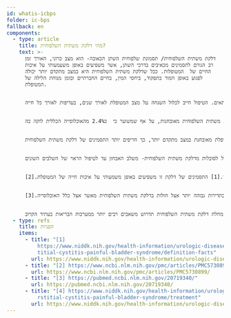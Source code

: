 ```yaml
---
id: whatis-icbps
folder: ic-bps
fallback: en
components:
  - type: article
    title: מהי דלקת משתית השלפוחית?
    text: >-
      דלקת משתית השלפוחית/ תסמונת שלפוחית השתן הכאובה- הוא מצב כרוני, האורך זמן
      רב הגורם לתסמינים מכאיבים בדרכי השתן, אשר משפיעים באופן משעמעותי על איכות
      החיים של  המטופלות. ככל שדלקת משתית השלפוחית היא במצב מתקדם יותר יכולה
      לפגוע באופן חמור בתפקוד, ביחסי המין, בחיים החברתיים ובזמן מנוחת הלילה של
      המטופלת.


      ע"פי הידע הנוכחי שעומד לרשותנו,  אין תרופה מוחלטת  לדלקת משתית השלפוחית. מצד שני, מטופלות יכולות להיות במצב ללא תסמינים למשך שנים וניתן לשמור על איכות חיים רגילה, בהנחה שהן מקבלות את הטיפול המתאים. הטיפול חייב לכלול השגחה על מצב המטופלת לאורך שנים, בעדיפות לאורך כל חייה.


      כרגע, אפילו במדינות עם רמת הרפואה המתקדמת ביותר, רק 5-10% מהחולות בדלקת משתית השלפוחית מאובחנות, על אף שמשוער כי  כ2.4% מהאוכלוסייה הכללית לוקה בה.


      למרבה הצער, ככל שהמטופלת מאובחנת במצב מתקדם יותר, כך חריפים יותר התסמינים של דלקת משתית השלפוחית.


      אורוסיסטם שמה לעצמה למטרה  לספק פתרון כולל לסובלות מדלקת משתית השלפוחית- משלב האבחון עד לטיפול הראוי של השלבים השונים.


      לפי ההגדרה של המכון הלאומי לסוכרת, למחלות מערכת העיכול ולמחלות כליה בארה"ב דלקת משתית השלפוחית/ תסמונת שלפוחית השתן הכאובה היא מצב כרוני או מצב האורך זמן רב שגורם לתסמינים מכאיבים בדרכי השתן.[1] התסמינים של דלקת זו משפיעים באופן משמעותי על איכות חייה של המטופלת.[2]


      ככל שדלקת משתית השלפוחית במצב מתקדם יותר, כך הכאב ותדירות הדליפה (שיכולה לעלות על 80 פעמים ביום) יכולה לפגוע באופן חמור בתפקוד, ביחסי המין, בחיים החברתיים ובמנוחת שנת הלילה. מצבים כרוניים אחרים קורים בתדירות גבוהה יותר אצל חולות בדלקת משתית השלפוחית מאשר אצל כלל האוכלוסייה.[3]


      ע"פי הידע הנוכחי שעומד לרשותנו,  אין תרופה מוחלטת  לדלקת משתית השלפוחית/ תסמונת שלפוחית השתן הכאובה.[4] מצד שני, מטופלות יכולות להיות במצב ללא תסמינים למשך שנים וניתן לשמור על איכות חיים רגילה, בהנחה שהן מקבלות את הטיפול המתאים. עקב המספר ההולך וגובר של מקרים מאובחנים ואורך הטיפול מחלת דלקת משתית השלפוחית תדרוש משאבים רבים יותר ממערכות הבריאות בעתיד הקרוב.
  - type: refs
    title: הפניות
    items:
      - title: "[1]
          https://www.niddk.nih.gov/health-information/urologic-diseases/inters\
          titial-cystitis-painful-bladder-syndrome/definition-facts"
        url: https://www.niddk.nih.gov/health-information/urologic-diseases/interstitial-cystitis-painful-bladder-syndrome/definition-facts
      - title: "[2] https://www.ncbi.nlm.nih.gov/pmc/articles/PMC5730899/"
        url: https://www.ncbi.nlm.nih.gov/pmc/articles/PMC5730899/
      - title: "[3] https://pubmed.ncbi.nlm.nih.gov/20719340/"
        url: https://pubmed.ncbi.nlm.nih.gov/20719340/
      - title: "[4] https://www.niddk.nih.gov/health-information/urologic-diseases/inte\
          rstitial-cystitis-painful-bladder-syndrome/treatment"
        url: https://www.niddk.nih.gov/health-information/urologic-diseases/interstitial-cystitis-painful-bladder-syndrome/treatment
---
```

